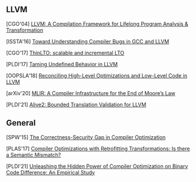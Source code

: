 ## LLVM

[CGO'04] [LLVM: A Compilation Framework for Lifelong Program Analysis &
Transformation](https://llvm.org/pubs/2004-01-30-CGO-LLVM.pdf) 

[ISSTA'16] [Toward Understanding Compiler Bugs in GCC and
LLVM](https://web.cs.ucdavis.edu/~su/publications/issta16-compiler-bug-study.pdf)

[CGO'17] [ThinLTO: scalable and incremental
LTO](https://dl.acm.org/doi/10.5555/3049832.3049845)

[PLDI'17] [Taming Undefined Behavior in
LLVM](http://web.ist.utl.pt/nuno.lopes/pubs/undef-pldi17.pdf)

[OOPSLA'18] [Reconciling High-Level Optimizations and Low-Level Code in
LLVM](https://www.cs.utah.edu/~regehr/oopsla18.pdf)

[arXiv'20] [MLIR: A Compiler Infrastructure for the End of Moore’s
Law](https://arxiv.org/pdf/2002.11054.pdf)

[PLDI'21] [Alive2: Bounded Translation Validation for
LLVM](https://gh-posters.dgzedp99wf8of.amplifyapp.com/pldi21main-p30-p.pdf)


## General
[SPW'15] [The Correctness-Security Gap in Compiler
Optimization](https://people.eecs.berkeley.edu/~dawnsong/papers/The%20Correctness-Security%20Gap%20in%20Compiler%20Optimization_may%202015.pdf)

[PLAS'17] [Compiler Optimizations with Retrofitting Transformations: Is there a
Semantic Mismatch?](https://www.cs.rutgers.edu/~santosh.nagarakatte/papers/plas2017.pdf)

[PLDI'21] [Unleashing the Hidden Power of Compiler Optimization on Binary Code
Difference: An Empirical Study](https://dl.acm.org/doi/10.1145/3453483.3454035)
